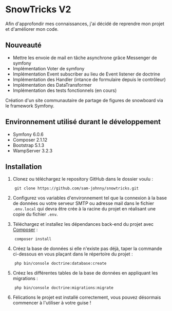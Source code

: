 # SnowTricks V2

Afin d'approfondir mes connaissances, j'ai décidé de reprendre mon projet et d'améliorer mon code.

## Nouveauté

* Mettre les envoie de mail en tâche asynchrone grâce Messenger de symfony
* Implémentation Voter de symfony
* Implémentation Event subscriber au lieu de Event listener de doctrine
* Implémentation des Handler (intance de formulaire depuis le contrôleur)
* Implémentation des DataTransformer
* Implémentation des tests fonctionnels (en cours)

Création d'un site communautaire de partage de figures de snowboard via le framework Symfony.

## Environnement utilisé durant le développement
* Symfony 6.0.6
* Composer 2.1.12
* Bootstrap 5.1.3
* WampServer 3.2.3

## Installation
1. Clonez ou téléchargez le repository GitHub dans le dossier voulu :
```
    git clone https://github.com/sam-johnny/snowtricks.git
```
2. Configurez vos variables d'environnement tel que la connexion à la base de données ou votre serveur SMTP ou adresse mail dans le fichier `.env.local` qui devra être crée à la racine du projet en réalisant une copie du fichier `.env`.

3. Téléchargez et installez les dépendances back-end du projet avec [Composer](https://getcomposer.org/download/) :
```
    composer install
```
4. Créez la base de données si elle n'existe pas déjà, taper la commande ci-dessous en vous plaçant dans le répertoire du projet :
```
    php bin/console doctrine:database:create
```
5. Créez les différentes tables de la base de données en appliquant les migrations :
```
    php bin/console doctrine:migrations:migrate
```
6. Félications le projet est installé correctement, vous pouvez désormais commencer à l'utiliser à votre guise !
